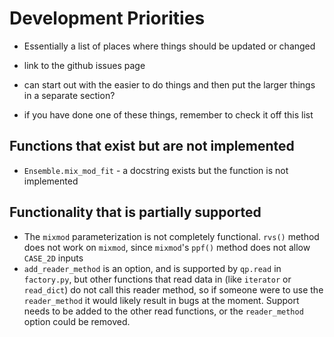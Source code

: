 # Development Priorities

- Essentially a list of places where things should be updated or changed
- link to the github issues page
- can start out with the easier to do things and then put the larger things in a separate section?

- if you have done one of these things, remember to check it off this list

## Functions that exist but are not implemented

- `Ensemble.mix_mod_fit` - a docstring exists but the function is not implemented

## Functionality that is partially supported

- The `mixmod` parameterization is not completely functional. `rvs()` method does not work on `mixmod`, since `mixmod`'s `ppf()` method does not allow `CASE_2D` inputs
- `add_reader_method` is an option, and is supported by `qp.read` in `factory.py`, but other functions that read data in (like `iterator` or `read_dict`) do not call this reader method, so if someone were to use the `reader_method` it would likely result in bugs at the moment. Support needs to be added to the other read functions, or the `reader_method` option could be removed.
